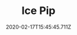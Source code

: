 ---
templateKey: blog-post
featuredpost: false
date: 2020-02-17T15:45:45.711Z
type: fish
title: Ice Pip
description: A rare fish that thrives in extremely cold conditions.
note: Requires fishing level 5
sellPrice: 500
featuredimage: /img/Ice_Pip.png
tags:
  - Mine 60
  - 6am - 2am
  - Spring
  - Summer
  - Fall
  - Winter
  - AnyWeather
---
